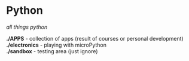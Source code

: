 # Python
*all things python*

**./APPS** - collection of apps (result of courses or personal development)   
**./electronics** - playing with microPython   
**./sandbox** - testing area (just ignore)   
